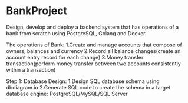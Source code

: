 # BankProject
Design, develop and deploy a backend system that has operations of a bank from scratch using PostgreSQL, Golang and Docker.


The operations of Bank:
	1.Create and manage accounts that compose of owners, balances and currency
	2.Record all balance changes(create an account entry record for each change)
	3.Money transfer transaction(perform money transfer between two accounts consistently within a transaction)
  
 
Step 1: Database Design:
	1.Design SQL database schema using dbdiagram.io
	2.Generate SQL code to create the schema in a target database engine: PostgreSQL/MySQL/SQL Server
